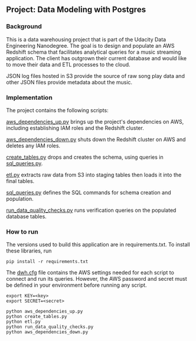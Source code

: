 ## Project: Data Modeling with Postgres

### Background

This is a data warehousing project that is part of the Udacity Data Engineering Nanodegree. The goal is to design and populate an AWS Redshift schema that facilitates analytical queries for a music streaming application. The client has outgrown their current database and would like to move their data and ETL processes to the cloud. 

JSON log files hosted in S3 provide the source of raw song play data and other JSON files provide metadata about the music.

### Implementation

The project contains the following scripts:

[aws_dependencies_up.py](aws_dependencies_up.py) brings up the project's dependencies on AWS, including establishing IAM roles and the Redshift cluster.

[aws_dependencies_down.py](aws_dependencies_down.py) shuts down the Redshift cluster on AWS and deletes any IAM roles.

[create_tables.py](create_tables.py) drops and creates the schema, using queries in [sql_queries.py](sql_queries.py).

[etl.py](etl.py) extracts raw data from S3 into staging tables then loads it into the final tables.

[sql_queries.py](sql_queries.py) defines the SQL commands for schema creation and population.

[run_data_quality_checks.py](run_data_quality_checks.py) runs verification queries on the populated database tables.


### How to run

The versions used to build this application are in requirements.txt. To install these libraries, run

```commandline
pip install -r requirements.txt
```

The [dwh.cfg](dwh.cfg) file contains the AWS settings needed for each script to connect and run its queries. However, the AWS password and secret must be defined in your environment before running any script.

```commandline
export KEY=<key>
export SECRET=<secret>
```

```commandline
python aws_dependencies_up.py
python create_tables.py
python etl.py
python run_data_quality_checks.py
python aws_dependencies_down.py
```


